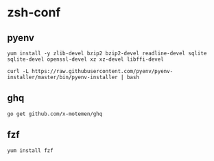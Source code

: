 # zsh-conf

## pyenv
```
yum install -y zlib-devel bzip2 bzip2-devel readline-devel sqlite sqlite-devel openssl-devel xz xz-devel libffi-devel
```
```
curl -L https://raw.githubusercontent.com/pyenv/pyenv-installer/master/bin/pyenv-installer | bash
```

## ghq
```
go get github.com/x-motemen/ghq
```

## fzf
```
yum install fzf
```
